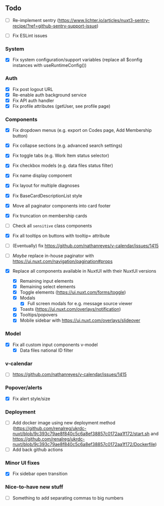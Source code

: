## Todo

- [ ] Re-implement sentry (https://www.lichter.io/articles/nuxt3-sentry-recipe/?ref=github-sentry-support-issue)

- [ ] Fix ESLint issues

### System

- [x] Fix system configuration/support variables (replace all $config instances with useRuntimeConfig())

### Auth

- [x] Fix post logout URL
- [x] Re-enable auth background service
- [x] Fix API auth handler
- [x] Fix profile attributes (getUser, see profile page)

### Components

- [x] Fix dropdown menus (e.g. export on Codes page, Add Membership button)
- [x] Fix collapse sections (e.g. advanced search settings)
- [x] Fix toggle tabs (e.g. Work Item status selector)
- [x] Fix checkbox models (e.g. data files status filter)
- [x] Fix name display component
- [x] Fix layout for multiple diagnoses
- [x] Fix BaseCardDescriptionList style
- [x] Move all paginator components into card footer
- [x] Fix truncation on membership cards
- [ ] Check all `sensitive` class components
- [x] Fix all tooltips on buttons with tooltip= attribute
- [ ] (Eventually) fix https://github.com/nathanreyes/v-calendar/issues/1415
- [ ] _Maybe_ replace in-house paginator with https://ui.nuxt.com/navigation/pagination#props

- [x] Replace all components available in NuxtUI with their NuxtUI versions
  - [x] Remaining input elements
  - [x] Remaining select elements
  - [x] Toggle elements (https://ui.nuxt.com/forms/toggle)
  - [x] Modals
    - [x] Full screen modals for e.g. message source viewer
  - [x] Toasts (https://ui.nuxt.com/overlays/notification)
  - [x] Tooltips/popovers
  - [x] Mobile sidebar with https://ui.nuxt.com/overlays/slideover

### Model

- [x] Fix all custom input components v-model
  - [x] Data files national ID filter

### v-calendar

- [ ] https://github.com/nathanreyes/v-calendar/issues/1415

### Popover/alerts

- [x] Fix alert style/size

### Deployment

- [ ] Add docker image using new deployment method (https://github.com/renalreg/ukrdc-nuxt/blob/9c393c79ae8f840c5c6a8ef38857c0172aa1f172/start.sh and https://github.com/renalreg/ukrdc-nuxt/blob/9c393c79ae8f840c5c6a8ef38857c0172aa1f172/Dockerfile)
- [ ] Add back github actions

### Minor UI fixes

- [x] Fix sidebar open transition

### Nice-to-have new stuff

- [ ] Something to add separating commas to big numbers
